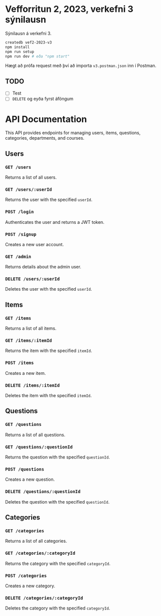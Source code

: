 # Vefforritun 2, 2023, verkefni 3 sýnilausn

Sýnilausn á verkefni 3.

```bash
createdb vef2-2023-v3
npm install
npm run setup
npm run dev # eða "npm start"
```

Hægt að prófa request með því að importa `v3.postman.json` inn í Postman.

## TODO

- [ ] Test
- [ ] `DELETE` og eyða fyrst áföngum

# API Documentation

This API provides endpoints for managing users, items, questions, categories, departments, and courses.

## Users

### `GET /users`

Returns a list of all users.

### `GET /users/:userId`

Returns the user with the specified `userId`.

### `POST /login`

Authenticates the user and returns a JWT token.

### `POST /signup`

Creates a new user account.

### `GET /admin`

Returns details about the admin user.

### `DELETE /users/:userId`

Deletes the user with the specified `userId`.

## Items

### `GET /items`

Returns a list of all items.

### `GET /items/:itemId`

Returns the item with the specified `itemId`.

### `POST /items`

Creates a new item.

### `DELETE /items/:itemId`

Deletes the item with the specified `itemId`.

## Questions

### `GET /questions`

Returns a list of all questions.

### `GET /questions/:questionId`

Returns the question with the specified `questionId`.

### `POST /questions`

Creates a new question.

### `DELETE /questions/:questionId`

Deletes the question with the specified `questionId`.

## Categories

### `GET /categories`

Returns a list of all categories.

### `GET /categories/:categoryId`

Returns the category with the specified `categoryId`.

### `POST /categories`

Creates a new category.

### `DELETE /categories/:categoryId`

Deletes the category with the specified `categoryId`.
